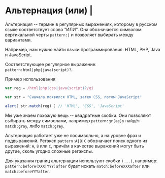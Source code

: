 # Альтернация (или) |

Альтернация -- термин в регулярных выражениях, которому в русском языке соответствует слово "ИЛИ". Она обозначается символом вертикальной черты `pattern:|` и позволяет выбирать между вариантами.

Например, нам нужно найти языки программирования: HTML, PHP, Java и JavaScript.

Соответствующее регулярное выражение: `pattern:html|php|java(script)?`.

Пример использования:

```js run
var reg = /html|php|css|java(script)?/gi

var str = "Сначала появился HTML, затем CSS, потом JavaScript"

alert( str.match(reg) ) // 'HTML', 'CSS', 'JavaScript'
```

Мы уже знаем похожую вещь -- квадратные скобки. Они позволяют выбирать между символами, например `pattern:gr[ae]y` найдёт `match:gray`, либо `match:grey`.

Альтернация работает уже не посимвольно, а на уровне фраз и подвыражений. Регэксп `pattern:A|B|C` обозначает поиск одного из выражений: `A`, `B` или `C`, причём в качестве выражений могут быть другие, сколь угодно сложные регэкспы.

Для указания границ альтернации используют скобки `(...)`, например: `pattern:before(XXX|YYY)after` будет искать `match:beforeXXXafter` или `match:beforeYYYafter`.